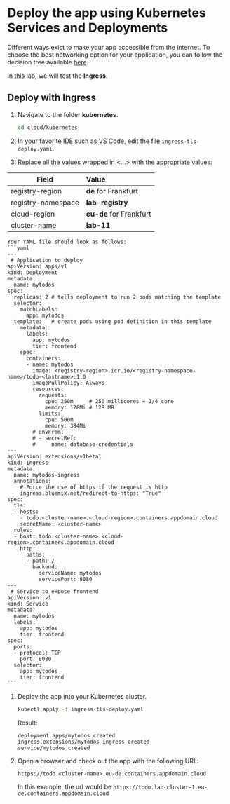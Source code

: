 # Deploy the app using Kubernetes Services and Deployments

Different ways exist to make your app accessible from the internet. To choose the best networking option for your application, you can follow the decision tree available [here](https://cloud.ibm.com/docs/containers/cs_network_planning.html#planning).

In this lab, we will test the **Ingress**.

## Deploy with Ingress

1. Navigate to the folder **kubernetes**.
    ```sh
    cd cloud/kubernetes
    ```

1. In your favorite IDE such as VS Code, edit the file `ingress-tls-deploy.yaml`.

1. Replace all the values wrapped in <...> with the appropriate values:

  | Field              | Value         |
  | ------------------ |:------------- |
  | registry-region    | **de** for Frankfurt |
  | registry-namespace | **lab-registry** |
  | cloud-region       | **eu-de** for Frankfurt |
  | cluster-name       | **lab-11** |
  
    Your YAML file should look as follows:
    ```yaml
    ---
     # Application to deploy
    apiVersion: apps/v1
    kind: Deployment
    metadata:
      name: mytodos
    spec:
      replicas: 2 # tells deployment to run 2 pods matching the template
      selector:
        matchLabels:
          app: mytodos
      template:   # create pods using pod definition in this template
        metadata:
          labels:
            app: mytodos
            tier: frontend
        spec:
          containers:
          - name: mytodos
            image: <registry-region>.icr.io/<registry-namespace-name>/todo-<lastname>:1.0
            imagePullPolicy: Always
            resources:
              requests:
                cpu: 250m     # 250 millicores = 1/4 core
                memory: 128Mi # 128 MB
              limits:
                cpu: 500m
                memory: 384Mi
            # envFrom:
            # - secretRef:
            #     name: database-credentials
    ---
    apiVersion: extensions/v1beta1
    kind: Ingress
    metadata:
      name: mytodos-ingress
      annotations:
        # Force the use of https if the request is http
        ingress.bluemix.net/redirect-to-https: "True"
    spec:
      tls:
      - hosts:
        - todo.<cluster-name>.<cloud-region>.containers.appdomain.cloud
        secretName: <cluster-name>
      rules:
      - host: todo.<cluster-name>.<cloud-region>.containers.appdomain.cloud
        http:
          paths:
          - path: /
            backend:
              serviceName: mytodos
              servicePort: 8080
    ---
     # Service to expose frontend
    apiVersion: v1
    kind: Service
    metadata:
      name: mytodos
      labels:
        app: mytodos
        tier: frontend
    spec:
      ports:
      - protocol: TCP
        port: 8080
      selector:
        app: mytodos
        tier: frontend
    ```

1. Deploy the app into your Kubernetes cluster.
    ```sh
    kubectl apply -f ingress-tls-deploy.yaml
    ```
    Result:
    ```
    deployment.apps/mytodos created
    ingress.extensions/mytodos-ingress created
    service/mytodos created   
    ```

1. Open a browser and check out the app with the following URL:
    ```
    https://todo.<cluster-name>.eu-de.containers.appdomain.cloud
    ```
    In this example, the url would be ```https://todo.lab-cluster-1.eu-de.containers.appdomain.cloud```